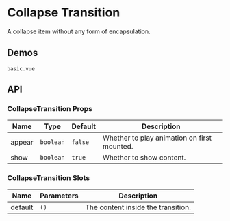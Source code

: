 # Collapse Transition

A collapse item without any form of encapsulation.

## Demos

```demo
basic.vue
```

## API

### CollapseTransition Props

| Name   | Type      | Default | Description                                 |
| ------ | --------- | ------- | ------------------------------------------- |
| appear | `boolean` | `false` | Whether to play animation on first mounted. |
| show   | `boolean` | `true`  | Whether to show content.                    |

### CollapseTransition Slots

| Name    | Parameters | Description                        |
| ------- | ---------- | ---------------------------------- |
| default | `()`       | The content inside the transition. |
